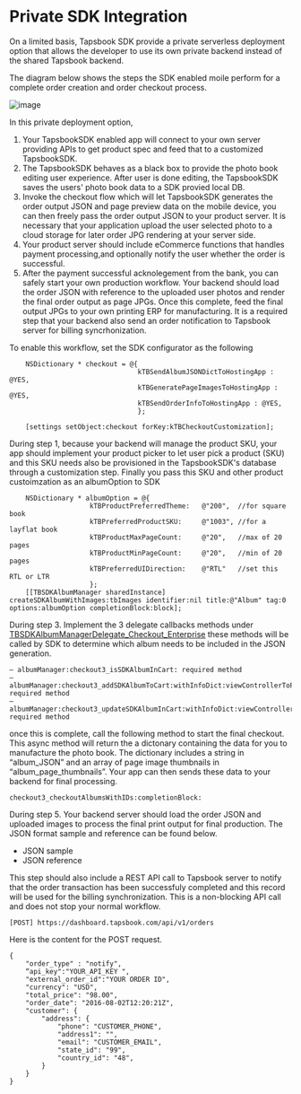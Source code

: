 # Private SDK Integration

On a limited basis, Tapsbook SDK provide a private serverless deployment option that allows the developer to use its own private backend instead of the shared Tapsbook backend.

The diagram below shows the steps the SDK enabled moile perform for a complete order creation and order checkout process.

![image](https://cloud.githubusercontent.com/assets/842068/18487269/9331a440-79c2-11e6-9d46-e0afb132fc18.png)

In this private deployment option, 
1. Your TapsbookSDK enabled app will connect to your own server providing APIs to get product spec and feed that to a customized TapsbookSDK. 
2. The TapsbookSDK behaves as a black box to provide the photo book editing user experience. After user is done editing, the TapsbookSDK saves the users' photo book data to a SDK provied local DB. 
3. Invoke the checkout flow which will let TapsbookSDK generates the order output JSON and page preview data on the mobile device, you can then freely pass the order output JSON to your product server. It is necessary that your application upload the user selected photo to a cloud storage for later order JPG rendering at your server side.
4. Your product server should include eCommerce functions that handles payment processing,and optionally notify the user whether the order is successful.
5. After the payment successful acknolegement from the bank, you can safely start your own production workflow. Your backend should load the order JSON with reference to the uploaded user photos and render the final order output as page JPGs. Once this complete, feed the final output JPGs to your own printing ERP for manufacturing. It is a required step that your backend also send an order notification to Tapsbook server for billing syncrhonization. 

To enable this workflow, set the SDK configurator as the following
````
    NSDictionary * checkout = @{
                                kTBSendAlbumJSONDictToHostingApp : @YES,
                                kTBGeneratePageImagesToHostingApp : @YES,
                                kTBSendOrderInfoToHostingApp : @YES,
                                };
    
    [settings setObject:checkout forKey:kTBCheckoutCustomization];
````

During step 1, because your backend will manage the product SKU, your app should implement your product picker to let user pick a product (SKU) and this SKU needs also be provisioned in the TapsbookSDK's database through a customization step.  Finally you pass this SKU and other product custoimzation as an albumOption to SDK  
````
    NSDictionary * albumOption = @{
                    kTBProductPreferredTheme:   @"200",  //for square book
                    kTBPreferredProductSKU:     @"1003", //for a layflat book
                    kTBProductMaxPageCount:     @"20",   //max of 20 pages
                    kTBProductMinPageCount:     @"20",   //min of 20 pages
                    kTBPreferredUIDirection:    @"RTL"   //set this RTL or LTR
                    };
    [[TBSDKAlbumManager sharedInstance] createSDKAlbumWithImages:tbImages identifier:nil title:@"Album" tag:0 options:albumOption completionBlock:block];

````

During step 3. Implement the 3 delegate callbacks methods under [TBSDKAlbumManagerDelegate_Checkout_Enterprise]( http://tapsbook.com/doc/Protocols/TBSDKAlbumManagerDelegate_Checkout_Enterprise.html) these methods will be called by SDK to determine which album needs to be included in the JSON generation.
````
– albumManager:checkout3_isSDKAlbumInCart: required method
– albumManager:checkout3_addSDKAlbumToCart:withInfoDict:viewControllerToPresentOn: required method
– albumManager:checkout3_updateSDKAlbumInCart:withInfoDict:viewControllerToPresentOn: required method
````
once this is complete, call the following method to start the final checkout. This async method will return the a dictonary containing the data for you to manufacture the photo book. The dictionary includes a string in “album_JSON” and an array of page image thumbnails in “album_page_thumbnails”. Your app can then sends these data to your backend for final processing.
````
checkout3_checkoutAlbumsWithIDs:completionBlock:
````

During step 5. Your backend server should load the order JSON and uploaded images to process the final print output for final production.  The JSON format sample and reference can be found below.
- JSON sample
- JSON reference

This step should also include a REST API call to Tapsbook server to notify that the order transaction has been successfuly completed and this record will be used for the billing synchronization. This is a non-blocking API call and does not stop your normal workflow.
````
[POST] https://dashboard.tapsbook.com/api/v1/orders
````
Here is the content for the POST request.
````
{
    "order_type" : "notify",
    “api_key":"YOUR_API_KEY ",
    "external_order_id":"YOUR ORDER ID",
    "currency": "USD",
    "total_price": "98.00",
    "order_date": "2016-08-02T12:20:21Z",
    "customer": {
        "address": {
            "phone": "CUSTOMER_PHONE",
            "address1": "",
            "email": "CUSTOMER_EMAIL",
            "state_id": "99",
            "country_id": "48",
        }
    }
}
````
